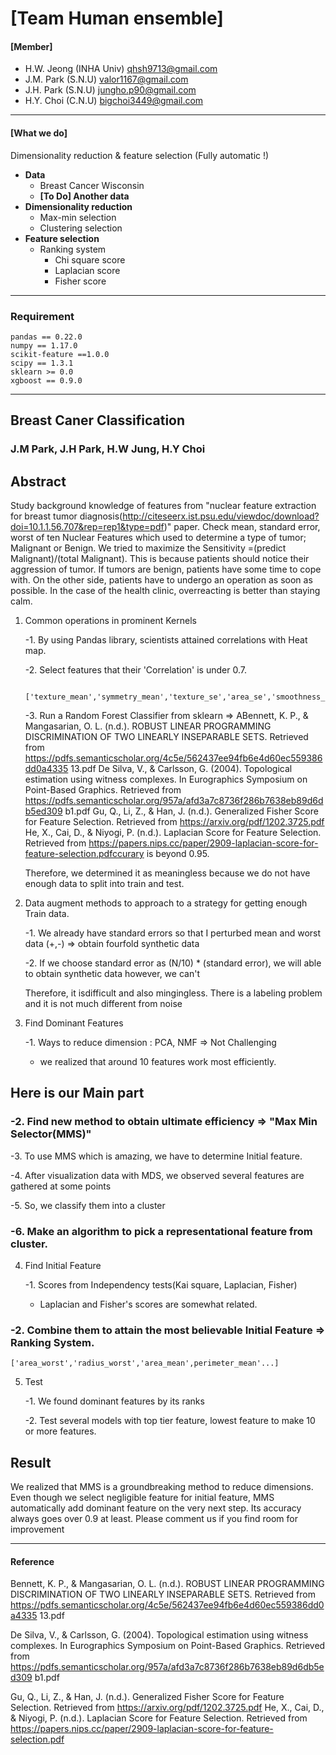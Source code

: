 # [Team Human ensemble]

#### [Member]

- H.W. Jeong (INHA Univ) qhsh9713@gmail.com
- J.M. Park (S.N.U) valor1167@gmail.com
- J.H. Park (S.N.U) jungho.p90@gmail.com
- H.Y. Choi (C.N.U) bigchoi3449@gmail.com

----

#### [What we do]

Dimensionality reduction & feature selection (Fully automatic !)

- **Data**
  - Breast Cancer Wisconsin
  - **[To Do] Another data**
- **Dimensionality reduction**
  - Max-min selection
  - Clustering selection
- **Feature selection**
  - Ranking system
    - Chi square score
    - Laplacian score
    - Fisher score

---

### Requirement

```
pandas == 0.22.0
numpy == 1.17.0
scikit-feature ==1.0.0
scipy == 1.3.1
sklearn >= 0.0
xgboost == 0.9.0

```

---

## Breast Caner Classification

### J.M Park, J.H Park, H.W Jung, H.Y Choi


## Abstract


Study background knowledge of features from "nuclear feature extraction for breast tumor diagnosis(http://citeseerx.ist.psu.edu/viewdoc/download?doi=10.1.1.56.707&rep=rep1&type=pdf)" paper. Check mean, standard error, worst of ten Nuclear Features which used to determine a type of tumor; Malignant or Benign. We tried to maximize the  Sensitivity =(predict Malignant)/(total Malignant). This is because patients should notice their aggression of tumor. If tumors are benign, patients have some time to cope with. On the other side, patients have to undergo an operation as soon as possible. In the case of the health clinic, overreacting is better than staying calm. 

1. Common operations in prominent Kernels

   -1. By using Pandas library, scientists attained correlations with Heat map.

   -2. Select features that their 'Correlation' is under 0.7. 

  		['texture_mean','symmetry_mean','texture_se','area_se','smoothness_se'...]

   -3. Run a Random Forest Classifier from sklearn => ABennett, K. P., &amp; Mangasarian, O. L. (n.d.). ROBUST LINEAR PROGRAMMING
DISCRIMINATION OF TWO LINEARLY INSEPARABLE SETS. Retrieved from
https://pdfs.semanticscholar.org/4c5e/562437ee94fb6e4d60ec559386dd0a4335
13.pdf
De Silva, V., &amp; Carlsson, G. (2004). Topological estimation using witness complexes.
In Eurographics Symposium on Point-Based Graphics. Retrieved from
https://pdfs.semanticscholar.org/957a/afd3a7c8736f286b7638eb89d6db5ed309
b1.pdf
Gu, Q., Li, Z., &amp; Han, J. (n.d.). Generalized Fisher Score for Feature Selection.
Retrieved from https://arxiv.org/pdf/1202.3725.pdf
He, X., Cai, D., &amp; Niyogi, P. (n.d.). Laplacian Score for Feature Selection. Retrieved
from https://papers.nips.cc/paper/2909-laplacian-score-for-feature-selection.pdfccurary is beyond 0.95.  

   Therefore, we determined it as meaningless because we do not have enough data to split into train and test.

2. Data augment methods to approach to a strategy for getting enough Train data.

   -1. We already have standard errors so that I perturbed mean and worst data (+,-) => obtain fourfold synthetic data

   -2. If we choose standard error as (N/10) * (standard error), we will able to obtain synthetic data however, we can't 

   Therefore, it isdifficult and also mingingless. There is a labeling problem and it is not much different from noise 

3. Find Dominant Features 

   -1. Ways to reduce dimension : PCA, NMF => Not Challenging

    * we realized that around 10 features work most efficiently.
   
 ## Here is our Main part

###   -2. Find new method to obtain ultimate efficiency => "Max Min Selector(MMS)"

   -3. To use MMS which is amazing, we have to determine Initial feature.

   -4. After visualization data with MDS, we observed several features are gathered at some points

   -5. So, we classify them into a cluster 

###   -6. Make an algorithm to pick a representational feature from cluster.

4. Find Initial Feature 

   -1. Scores from Independency tests(Kai square, Laplacian, Fisher)

     * Laplacian and Fisher's scores are somewhat related.

###   -2. Combine them to attain the most believable Initial Feature => Ranking System.

    ['area_worst','radius_worst','area_mean',perimeter_mean'...]

5. Test

   -1. We found dominant features by its ranks 

   -2. Test several models with top tier feature, lowest feature to make 10 or more features.  

## Result

We realized that MMS is a groundbreaking method to reduce dimensions. Even though we select negligible feature for initial feature, MMS automatically add dominant feature on the very next step. Its accuracy always goes over 0.9 at least. Please comment us if you find room for improvement



----

#### Reference

Bennett, K. P., &amp; Mangasarian, O. L. (n.d.). ROBUST LINEAR PROGRAMMING DISCRIMINATION OF TWO LINEARLY INSEPARABLE SETS. Retrieved from https://pdfs.semanticscholar.org/4c5e/562437ee94fb6e4d60ec559386dd0a4335 13.pdf

De Silva, V., &amp; Carlsson, G. (2004). Topological estimation using witness complexes. In Eurographics Symposium on Point-Based Graphics. Retrieved from https://pdfs.semanticscholar.org/957a/afd3a7c8736f286b7638eb89d6db5ed309 b1.pdf

Gu, Q., Li, Z., &amp; Han, J. (n.d.). Generalized Fisher Score for Feature Selection. Retrieved from https://arxiv.org/pdf/1202.3725.pdf He, X., Cai, D., &amp; Niyogi, P. (n.d.). Laplacian Score for Feature Selection. Retrieved from https://papers.nips.cc/paper/2909-laplacian-score-for-feature-selection.pdf
